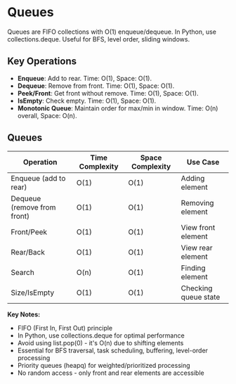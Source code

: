 # Queues

Queues are FIFO collections with O(1) enqueue/dequeue. In Python, use collections.deque. Useful for BFS, level order, sliding windows.

## Key Operations
- **Enqueue**: Add to rear. Time: O(1), Space: O(1).
- **Dequeue**: Remove from front. Time: O(1), Space: O(1).
- **Peek/Front**: Get front without remove. Time: O(1), Space: O(1).
- **IsEmpty**: Check empty. Time: O(1), Space: O(1).
- **Monotonic Queue**: Maintain order for max/min in window. Time: O(n) overall, Space: O(n).


## Queues

| Operation | Time Complexity | Space Complexity | Use Case |
|-----------|-----------------|------------------|----------|
| Enqueue (add to rear) | O(1) | O(1) | Adding element |
| Dequeue (remove from front) | O(1) | O(1) | Removing element |
| Front/Peek | O(1) | O(1) | View front element |
| Rear/Back | O(1) | O(1) | View rear element |
| Search | O(n) | O(1) | Finding element |
| Size/IsEmpty | O(1) | O(1) | Checking queue state |

**Key Notes:**
- FIFO (First In, First Out) principle
- In Python, use collections.deque for optimal performance
- Avoid using list.pop(0) - it's O(n) due to shifting elements
- Essential for BFS traversal, task scheduling, buffering, level-order processing
- Priority queues (heapq) for weighted/prioritized processing
- No random access - only front and rear elements are accessible
